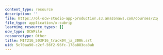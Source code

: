 ```yaml
---
content_type: resource
description: ''
file: https://ol-ocw-studio-app-production.s3.amazonaws.com/courses/21g-503-japanese-iii-fall-2019/5c70aa90c2cf56f296fc178a883ca8ab_MIT21G_503F16_track04_ja_300k.vtt
file_type: application/x-subrip
learning_resource_types: []
ocw_type: OCWFile
resourcetype: Other
title: MIT21G_503F16_track04_ja_300k.srt
uid: 5c70aa90-c2cf-56f2-96fc-178a883ca8ab
---
```


